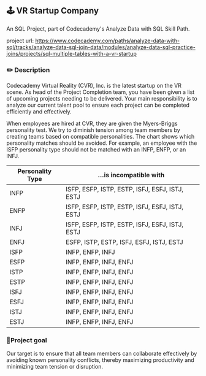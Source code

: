 ## 🕹️ VR Startup Company 
An SQL Project, part of Codecademy's Analyze Data with SQL Skill Path.

project url: https://www.codecademy.com/paths/analyze-data-with-sql/tracks/analyze-data-sql-join-data/modules/analyze-data-sql-practice-joins/projects/sql-multiple-tables-with-a-vr-startup

### ✏️ Description 
Codecademy Virtual Reality (CVR), Inc. is the latest startup on the VR scene. As head of the Project Completion team, you have been given a list of upcoming projects needing to be delivered. Your main responsibility is to analyze our current talent pool to ensure each project can be completed efficiently and effectively.

When employees are hired at CVR, they are given the Myers-Briggs personality test. We try to diminish tension among team members by creating teams based on compatible personalities. The chart shows which personality matches should be avoided. For example, an employee with the ISFP personality type should not be matched with an INFP, ENFP, or an INFJ.

| Personality Type | …is incompatible with |
| --- | --- |
| INFP | ISFP, ESFP, ISTP, ESTP, ISFJ, ESFJ, ISTJ, ESTJ |
| ENFP | ISFP, ESFP, ISTP, ESTP, ISFJ, ESFJ, ISTJ, ESTJ |
| INFJ | ISFP, ESFP, ISTP, ESTP, ISFJ, ESFJ, ISTJ, ESTJ |
| ENFJ | ESFP, ISTP, ESTP, ISFJ, ESFJ, ISTJ, ESTJ |
| ISFP | INFP, ENFP, INFJ |
| ESFP | INFP, ENFP, INFJ, ENFJ |
| ISTP | INFP, ENFP, INFJ, ENFJ |
| ESTP | INFP, ENFP, INFJ, ENFJ |
| ISFJ | INFP, ENFP, INFJ, ENFJ |
| ESFJ | INFP, ENFP, INFJ, ENFJ |
| ISTJ | INFP, ENFP, INFJ, ENFJ |
| ESTJ | INFP, ENFP, INFJ, ENFJ |

### 🎯Project goal
Our target is to ensure that all team members can collaborate effectively by avoiding known personality conflicts, thereby maximizing productivity and minimizing team tension or disruption.

